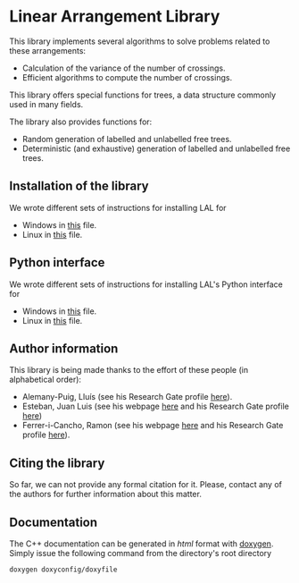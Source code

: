 # Linear Arrangement Library

This library implements several algorithms to solve problems related to these
arrangements:

- Calculation of the variance of the number of crossings.
- Efficient algorithms to compute the number of crossings.

This library offers special functions for trees, a data structure commonly used in many fields.

The library also provides functions for:

- Random generation of labelled and unlabelled free trees.
- Deterministic (and exhaustive) generation of labelled and unlabelled free trees.

## Installation of the library

We wrote different sets of instructions for installing LAL for

- Windows in [this](https://github.com/lluisalemanypuig/linear-arrangement-library/blob/master/instructions/installation-library-windows.md) file.
- Linux in [this](https://github.com/lluisalemanypuig/linear-arrangement-library/blob/master/instructions/installation-library-linux.md) file.

## Python interface

We wrote different sets of instructions for installing LAL's Python interface for

- Windows in [this](https://github.com/lluisalemanypuig/linear-arrangement-library/blob/master/instructions/installation-python-interface-windows.md) file.
- Linux in [this](https://github.com/lluisalemanypuig/linear-arrangement-library/blob/master/instructions/installation-python-interface-linux.md) file.

## Author information

This library is being made thanks to the effort of these people (in alphabetical order):

- Alemany-Puig, Lluís (see his Research Gate profile [here](https://www.researchgate.net/profile/Lluis_Alemany-Puig)).
- Esteban, Juan Luis (see his webpage [here](https://www.cs.upc.edu/~esteban/) and his Research Gate profile [here](https://www.researchgate.net/profile/Juan_Esteban13))
- Ferrer-i-Cancho, Ramon (see his webpage [here](https://www.cs.upc.edu/~rferrericancho/) and his Research Gate profile [here](https://www.cs.upc.edu/~rferrericancho/)).

## Citing the library

So far, we can not provide any formal citation for it. Please, contact any of the authors for further information about this matter.

## Documentation

The C++ documentation can be generated in _html_ format with [doxygen](http://doxygen.nl/). Simply issue the following command from the directory's root directory

	doxygen doxyconfig/doxyfile
